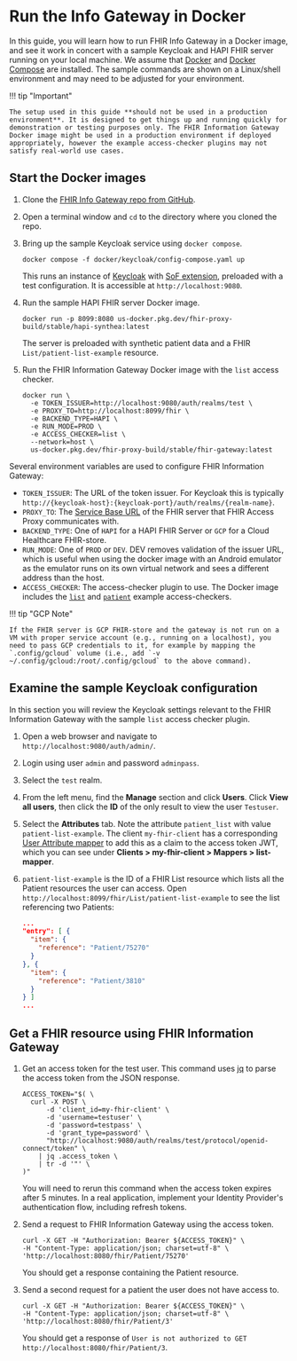 # Run the Info Gateway in Docker

In this guide, you will learn how to run FHIR Info Gateway in a Docker
image, and see it work in concert with a sample Keycloak and HAPI FHIR server
running on your local machine. We assume that
[Docker](https://docs.docker.com/get-docker/) and
[Docker Compose](https://docs.docker.com/compose/) are installed. The sample
commands are shown on a Linux/shell environment and may need to be adjusted for
your environment.

!!! tip "Important"

    The setup used in this guide **should not be used in a production environment**. It is designed to get things up and running quickly for demonstration or testing purposes only. The FHIR Information Gateway Docker image might be used in a production environment if deployed appropriately, however the example access-checker plugins may not satisfy real-world use cases.

## Start the Docker images

1. Clone
   the [FHIR Info Gateway repo from GitHub](https://github.com/google/fhir-gateway).
2. Open a terminal window and `cd` to the directory where you cloned the repo.
3. Bring up the sample Keycloak service using `docker compose`.
   ```shell
   docker compose -f docker/keycloak/config-compose.yaml up
   ```
   This runs an instance of [Keycloak](https://www.keycloak.org/) with
   [SoF extension](https://github.com/Alvearie/keycloak-extensions-for-fhir),
   preloaded with a test configuration. It is accessible at
   `http://localhost:9080`.

4.  Run the sample HAPI FHIR server Docker image.
    ```shell
    docker run -p 8099:8080 us-docker.pkg.dev/fhir-proxy-build/stable/hapi-synthea:latest
    ```
    The server is preloaded with synthetic patient data and a FHIR
    `List/patient-list-example` resource.

5.  Run the FHIR Information Gateway Docker image with the `list` access
    checker.
    ```shell
    docker run \
      -e TOKEN_ISSUER=http://localhost:9080/auth/realms/test \
      -e PROXY_TO=http://localhost:8099/fhir \
      -e BACKEND_TYPE=HAPI \
      -e RUN_MODE=PROD \
      -e ACCESS_CHECKER=list \
      --network=host \
      us-docker.pkg.dev/fhir-proxy-build/stable/fhir-gateway:latest
    ```

Several environment variables are used to configure FHIR Information Gateway:

* `TOKEN_ISSUER`: The URL of the token issuer. For Keycloak this is typically
  `http://{keycloak-host}:{keycloak-port}/auth/realms/{realm-name}`.
* `PROXY_TO`: The [Service Base URL](https://build.fhir.org/http.html#root) of
  the FHIR server that FHIR Access Proxy communicates with.
* `BACKEND_TYPE`: One of `HAPI` for a HAPI FHIR Server or `GCP` for a Cloud
  Healthcare FHIR-store.
* `RUN_MODE`: One of `PROD` or `DEV`. DEV removes validation of the issuer URL,
  which is useful when using the docker image with an Android emulator as the
  emulator runs on its own virtual network and sees a different address than
  the host.
* `ACCESS_CHECKER`:  The access-checker plugin to use. The Docker image includes
  the [`list`](https://github.com/google/fhir-gateway/blob/main/plugins/src/main/java/com/google/fhir/gateway/plugin/ListAccessChecker.java)
  and [`patient`](https://github.com/google/fhir-gateway/blob/main/plugins/src/main/java/com/google/fhir/gateway/plugin/PatientAccessChecker.java)
  example access-checkers.

!!! tip "GCP Note"

    If the FHIR server is GCP FHIR-store and the gateway is not run on a VM with proper service account (e.g., running on a localhost), you need to pass GCP credentials to it, for example by mapping the `.config/gcloud` volume (i.e., add `-v ~/.config/gcloud:/root/.config/gcloud` to the above command).

## Examine the sample Keycloak configuration

In this section you will review the Keycloak settings relevant to the FHIR
Information Gateway with the sample `list` access checker plugin.

1.  Open a web browser and navigate to `http://localhost:9080/auth/admin/`.
2.  Login using user `admin` and password `adminpass`.
3.  Select the `test` realm.
4.  From the left menu, find the **Manage** section and click **Users**. Click
    **View all users**, then click the **ID** of the only result to view the
    user `Testuser`.
5.  Select the **Attributes** tab. Note the attribute `patient_list` with value
    `patient-list-example`. The client `my-fhir-client` has a corresponding
    [User Attribute
    mapper](https://www.keycloak.org/docs/latest/server_admin/#_protocol-mappers)
    to add this as a claim to the access token JWT, which you can see under
    **Clients > my-fhir-client > Mappers > list-mapper**.
6.  `patient-list-example` is the ID of a FHIR List resource which lists all the
    Patient resources the user can access. Open
    `http://localhost:8099/fhir/List/patient-list-example` to see the list
    referencing two Patients: 

    ```json
    ...
    "entry": [ {
      "item": {
        "reference": "Patient/75270"
      }
    }, {
      "item": {
        "reference": "Patient/3810"
      }
    } ]
    ...
    ```

## Get a FHIR resource using FHIR Information Gateway

1.  Get an access token for the test user. This command uses
    [jq](https://stedolan.github.io/jq/) to parse the access token from the JSON
    response.

    ```shell
    ACCESS_TOKEN="$( \
      curl -X POST \
          -d 'client_id=my-fhir-client' \
          -d 'username=testuser' \
          -d 'password=testpass' \
          -d 'grant_type=password' \
          "http://localhost:9080/auth/realms/test/protocol/openid-connect/token" \
        | jq .access_token \
        | tr -d '"' \
    )"
    ```

    You will need to rerun this command when the access token expires after 5
    minutes. In a real application, implement your Identity Provider's
    authentication flow, including refresh tokens.

2.  Send a request to FHIR Information Gateway using the access token.

    ```shell
    curl -X GET -H "Authorization: Bearer ${ACCESS_TOKEN}" \
    -H "Content-Type: application/json; charset=utf-8" \
    'http://localhost:8080/fhir/Patient/75270'
    ```

    You should get a response containing the Patient resource.

3.  Send a second request for a patient the user does not have access to.

    ```shell
    curl -X GET -H "Authorization: Bearer ${ACCESS_TOKEN}" \
    -H "Content-Type: application/json; charset=utf-8" \
    'http://localhost:8080/fhir/Patient/3'
    ```

    You should get a response of `User is not authorized to GET
    http://localhost:8080/fhir/Patient/3`.